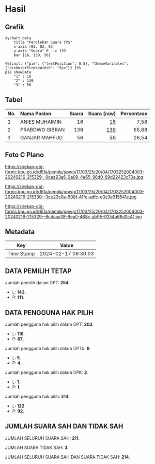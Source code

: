 # Hasil

## Grafik

```mermaid
xychart-beta
    title "Perolehan Suara TPS"
    x-axis [01, 02, 03]
    y-axis "Suara" 0 --> 139
    bar [16, 139, 56]
```

```mermaid
%%{init: {"pie": {"textPosition": 0.5}, "themeVariables": {"pieOuterStrokeWidth": "5px"}} }%%
pie showData
    "1" : 16
    "2" : 139
    "3" : 56
```

## Tabel

| No. | Nama Paslon    | Suara | Suara (raw) | Persentase |
|:--- |:-------------- | -----:| -----------:| ----------:|
| 1   | ANIES MUHAIMIN | 16    | [16][p-1]   | 7,58       |
| 2   | PRABOWO GIBRAN | 139   | [139][p-2]  | 65,88      |
| 3   | GANJAR MAHFUD  | 56    | [56][p-3]   | 26,54      |


[p-1]: https://github.com/gigit-pemilu/pemilu-2024-17-bengkulu/blob/main/pilpres/hitung-suara/sub/17-bengkulu/sub/03-bengkulu-utara/sub/25-marga-sakti-sebelat/sub/2004-suka-maju/sub/003-tps/sub/paslon-1.txt
[p-2]: https://github.com/gigit-pemilu/pemilu-2024-17-bengkulu/blob/main/pilpres/hitung-suara/sub/17-bengkulu/sub/03-bengkulu-utara/sub/25-marga-sakti-sebelat/sub/2004-suka-maju/sub/003-tps/sub/paslon-2.txt
[p-3]: https://github.com/gigit-pemilu/pemilu-2024-17-bengkulu/blob/main/pilpres/hitung-suara/sub/17-bengkulu/sub/03-bengkulu-utara/sub/25-marga-sakti-sebelat/sub/2004-suka-maju/sub/003-tps/sub/paslon-3.txt

## Foto C Plano

https://sirekap-obj-formc.kpu.go.id/d51a/pemilu/ppwp/17/03/25/20/04/1703252004003-20240216-215329--0cea93e6-9a09-4e65-98d0-89d22423c70e.jpg

https://sirekap-obj-formc.kpu.go.id/d51a/pemilu/ppwp/17/03/25/20/04/1703252004003-20240216-215330--3ce23e0a-508f-41fe-adfc-e0e3e915541e.jpg

https://sirekap-obj-formc.kpu.go.id/d51a/pemilu/ppwp/17/03/25/20/04/1703252004003-20240216-215329--6cdaaa38-6ea0-468c-ab95-0254a68d0c41.jpg


## Metadata

| Key        | Value               |
| ---------- | ------------------- |
| Time Stamp | 2024-02-17 06:30:03 |


## DATA PEMILIH TETAP

Jumlah pemilih dalam DPT: **254**.
 * L: **143**.
 * P: **111**.

## DATA PENGGUNA HAK PILIH

Jumlah pengguna hak pilih dalam DPT: **203**.
 * L: **116**.
 * P: **87**.

Jumlah pengguna hak pilih dalam DPTb: **9**.
 * L: **5**.
 * P: **4**.

Jumlah pengguna hak pilih dalam DPK: **2**.
 * L: **1**.
 * P: **1**.

Jumlah pengguna hak pilih: **214**.
 * L: **122**.
 * P: **92**.

## JUMLAH SUARA SAH DAN TIDAK SAH

JUMLAH SELURUH SUARA SAH: **211**.

JUMLAH SUARA TIDAK SAH: **3**.

JUMLAH SELURUH SUARA SAH DAN SUARA TIDAK SAH: **214**.


